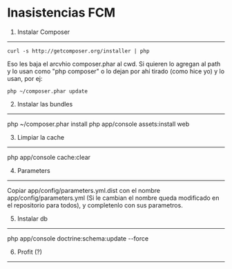 Inasistencias FCM
==================

1) Instalar Composer
----------------------------------

    curl -s http://getcomposer.org/installer | php

Eso les baja el arcvhio composer.phar al cwd. Si quieren lo agregan al path y lo usan como "php composer"
o lo dejan por ahí tirado (como hice yo) y lo usan, por ej:

    php ~/composer.phar update

2) Instalar las bundles
-------------------------------------

   php ~/composer.phar install
   php app/console assets:install web

3) Limpiar la cache
-------------------

   php app/console cache:clear

4) Parameters
-----------------

Copiar app/config/parameters.yml.dist con el nombre app/config/parameters.yml (Si le cambian el nombre queda modificado
en el repositorio para todos), y completenlo con sus parametros.

5) Instalar db
--------------

   php app/console doctrine:schema:update --force

6) Profit (?)
------------
